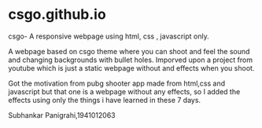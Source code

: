 # csgo.github.io 
csgo-
A responsive webpage using html, css , javascript only.

A webpage based on csgo theme where you can shoot and feel the sound and changing backgrounds with bullet holes. Imporved upon a project from youtube which is just a static webpage without and effects when you shoot.

Got the motivation from pubg shooter app made from html,css and javascript but that one is a webpage without any effects, so I added the effects using only the things i have learned in these 7 days.

Subhankar Panigrahi,1941012063
